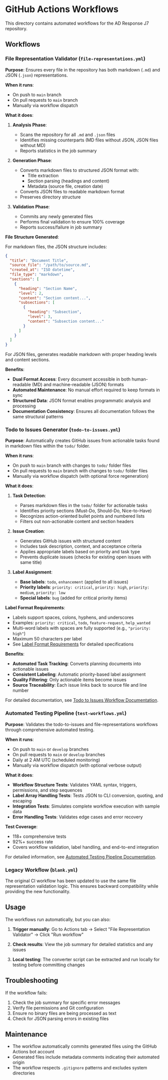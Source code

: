 # GitHub Actions Workflows

This directory contains automated workflows for the AD Response J7 repository.

## Workflows

### File Representation Validator (`file-representations.yml`)

**Purpose**: Ensures every file in the repository has both markdown (`.md`) and JSON (`.json`) representations.

**When it runs**:
- On push to `main` branch
- On pull requests to `main` branch
- Manually via workflow dispatch

**What it does**:

1. **Analysis Phase**:
   - Scans the repository for all `.md` and `.json` files
   - Identifies missing counterparts (MD files without JSON, JSON files without MD)
   - Reports statistics in the job summary

2. **Generation Phase**:
   - Converts markdown files to structured JSON format with:
     - Title extraction
     - Section parsing (headings and content)
     - Metadata (source file, creation date)
   - Converts JSON files to readable markdown format
   - Preserves directory structure

3. **Validation Phase**:
   - Commits any newly generated files
   - Performs final validation to ensure 100% coverage
   - Reports success/failure in job summary

**File Structure Generated**:

For markdown files, the JSON structure includes:
```json
{
  "title": "Document Title",
  "source_file": "/path/to/source.md",
  "created_at": "ISO datetime",
  "file_type": "markdown",
  "sections": [
    {
      "heading": "Section Name",
      "level": 2,
      "content": "Section content...",
      "subsections": [
        {
          "heading": "Subsection",
          "level": 3,
          "content": "Subsection content..."
        }
      ]
    }
  ]
}
```

For JSON files, generates readable markdown with proper heading levels and content sections.

**Benefits**:
- **Dual Format Access**: Every document accessible in both human-readable (MD) and machine-readable (JSON) formats
- **Automated Maintenance**: No manual effort required to keep formats in sync
- **Structured Data**: JSON format enables programmatic analysis and processing
- **Documentation Consistency**: Ensures all documentation follows the same structural patterns

### Todo to Issues Generator (`todo-to-issues.yml`)

**Purpose**: Automatically creates GitHub issues from actionable tasks found in markdown files within the `todo/` folder.

**When it runs**:
- On push to `main` branch with changes to `todo/` folder files
- On pull requests to `main` branch with changes to `todo/` folder files
- Manually via workflow dispatch (with optional force regeneration)

**What it does**:

1. **Task Detection**:
   - Parses markdown files in the `todo/` folder for actionable tasks
   - Identifies priority sections (Must-Do, Should-Do, Nice-to-Have)
   - Recognizes action-oriented bullet points and numbered lists
   - Filters out non-actionable content and section headers

2. **Issue Creation**:
   - Generates GitHub issues with structured content
   - Includes task description, context, and acceptance criteria
   - Applies appropriate labels based on priority and task type
   - Prevents duplicate issues (checks for existing open issues with same title)

3. **Label Assignment**:
   - **Base labels**: `todo`, `enhancement` (applied to all issues)
   - **Priority labels**: `priority: critical`, `priority: high`, `priority: medium`, `priority: low`
   - **Special labels**: `bug` (added for critical priority items)

**Label Format Requirements**:
- Labels support spaces, colons, hyphens, and underscores
- Examples: `priority: critical`, `todo`, `feature-request`, `help_wanted`
- Multi-word labels with spaces are fully supported (e.g., `"priority: high"`)
- Maximum 50 characters per label
- See [Label Format Requirements](../docs/todo-to-issues-workflow.md#label-format-requirements) for detailed specifications

**Benefits**:
- **Automated Task Tracking**: Converts planning documents into actionable issues
- **Consistent Labeling**: Automatic priority-based label assignment
- **Quality Filtering**: Only actionable items become issues
- **Source Traceability**: Each issue links back to source file and line number

For detailed documentation, see [Todo to Issues Workflow Documentation](../docs/todo-to-issues-workflow.md).

### Automated Testing Pipeline (`test-workflows.yml`)

**Purpose**: Validates the todo-to-issues and file-representations workflows through comprehensive automated testing.

**When it runs**:
- On push to `main` or `develop` branches
- On pull requests to `main` or `develop` branches
- Daily at 2 AM UTC (scheduled monitoring)
- Manually via workflow dispatch (with optional verbose output)

**What it does**:
- **Workflow Structure Tests**: Validates YAML syntax, triggers, permissions, and step sequences
- **Label Array Handling Tests**: Tests JSON to CLI conversion, quoting, and escaping
- **Integration Tests**: Simulates complete workflow execution with sample data
- **Error Handling Tests**: Validates edge cases and error recovery

**Test Coverage**:
- 118+ comprehensive tests
- 92%+ success rate
- Covers workflow validation, label handling, and end-to-end integration

For detailed information, see [Automated Testing Pipeline Documentation](../docs/AUTOMATED_TESTING_PIPELINE.md).

### Legacy Workflow (`blank.yml`)

The original CI workflow has been updated to use the same file representation validation logic. This ensures backward compatibility while providing the new functionality.

## Usage

The workflows run automatically, but you can also:

1. **Trigger manually**: Go to Actions tab → Select "File Representation Validator" → Click "Run workflow"

2. **Check results**: View the job summary for detailed statistics and any issues

3. **Local testing**: The converter script can be extracted and run locally for testing before committing changes

## Troubleshooting

If the workflow fails:

1. Check the job summary for specific error messages
2. Verify file permissions and Git configuration
3. Ensure no binary files are being processed as text
4. Check for JSON parsing errors in existing files

## Maintenance

- The workflow automatically commits generated files using the GitHub Actions bot account
- Generated files include metadata comments indicating their automated origin
- The workflow respects `.gitignore` patterns and excludes system directories